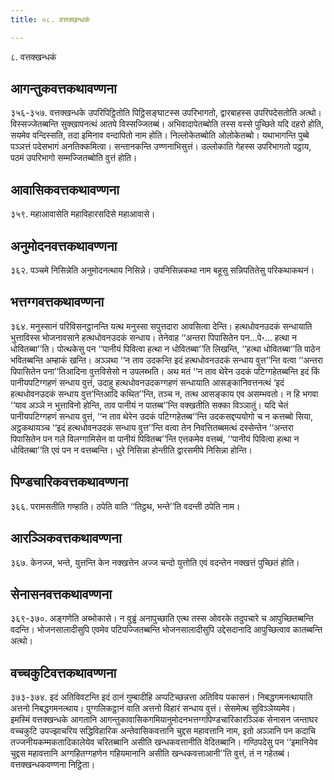 ```yaml
---
title: ०८. वत्तक्खन्धकं

---
```

८. वत्तक्खन्धकं  


## आगन्तुकवत्तकथावण्णना

३५६-३५७. वत्तक्खन्धके उपरिपिट्ठितोति पिट्ठिसङ्घाटस्स उपरिभागतो, द्वारबाहस्स उपरिपदेसतोति अत्थो। विस्सज्जेतब्बन्ति सुक्खापनत्थं आतपे विस्सज्जितब्बं। अभिवादापेतब्बोति तस्स वस्से पुच्छिते यदि दहरो होति, सयमेव वन्दिस्सति, तदा इमिनाव वन्दापितो नाम होति। निल्लोकेतब्बोति ओलोकेतब्बो। यथाभागन्ति पुब्बे पञ्ञत्तं पदेसभागं अनतिक्कमित्वा। सन्तानकन्ति उण्णनाभिसुत्तं। उल्लोकाति गेहस्स उपरिभागतो पट्ठाय, पठमं उपरिभागो सम्मज्जितब्बोति वुत्तं होति।  


## आवासिकवत्तकथावण्णना

३५९. महाआवासेति महाविहारसदिसे महाआवासे।  


## अनुमोदनवत्तकथावण्णना

३६२. पञ्चमे निसिन्नेति अनुमोदनत्थाय निसिन्ने। उपनिसिन्नकथा नाम बहूसु सन्निपतितेसु परिकथाकथनं।  


## भत्तग्गवत्तकथावण्णना

३६४. मनुस्सानं परिविसनट्ठानन्ति यत्थ मनुस्सा सपुत्तदारा आवसित्वा देन्ति। हत्थधोवनउदकं सन्धायाति भुत्ताविस्स भोजनावसाने हत्थधोवनउदकं सन्धाय। तेनेवाह ‘‘अन्तरा पिपासितेन पन…पे॰… हत्था न धोवितब्बा’’ति। पोत्थकेसु पन ‘‘पानीयं पिवित्वा हत्था न धोवितब्बा’’ति लिखन्ति, ‘‘हत्था धोवितब्बा’’ति पाठेन भवितब्बन्ति अम्हाकं खन्ति। अञ्ञथा ‘‘न ताव उदकन्ति इदं हत्थधोवनउदकं सन्धाय वुत्त’’न्ति वत्वा ‘‘अन्तरा पिपासितेन पना’’तिआदिना वुत्तविसेसो न उपलब्भति। अथ मतं ‘‘न ताव थेरेन उदकं पटिग्गहेतब्बन्ति इदं किं पानीयपटिग्गहणं सन्धाय वुत्तं, उदाहु हत्थधोवनउदकग्गहणं सन्धायाति आसङ्कानिवत्तनत्थं ‘इदं हत्थधोवनउदकं सन्धाय वुत्त’न्तिआदि कथित’’न्ति, तञ्च न, तत्थ आसङ्काय एव असम्भवतो। न हि भगवा ‘‘याव अञ्ञे न भुत्ताविनो होन्ति, ताव पानीयं न पातब्ब’’न्ति वक्खतीति सक्का विञ्ञातुं। यदि चेतं पानीयपटिग्गहणं सन्धाय वुत्तं, ‘‘न ताव थेरेन उदकं पटिग्गहेतब्ब’’न्ति उदकसद्दप्पयोगो च न कत्तब्बो सिया, अट्ठकथायञ्च ‘‘इदं हत्थधोवनउदकं सन्धाय वुत्त’’न्ति वत्वा तेन निवत्तितब्बमत्थं दस्सेन्तेन ‘‘अन्तरा पिपासितेन पन गले विलग्गामिसेन वा पानीयं पिवितब्ब’’न्ति एत्तकमेव वत्तब्बं, ‘‘पानीयं पिवित्वा हत्था न धोवितब्बा’’ति एवं पन न वत्तब्बन्ति। धुरे निसिन्ना होन्तीति द्वारसमीपे निसिन्ना होन्ति।  


## पिण्डचारिकवत्तकथावण्णना

३६६. परामसतीति गण्हाति। ठपेति वाति ‘‘तिट्ठथ, भन्ते’’ति वदन्ती ठपेति नाम।  


## आरञ्ञिकवत्तकथावण्णना

३६७. केनज्ज, भन्ते, युत्तन्ति केन नक्खत्तेन अज्ज चन्दो युत्तोति एवं वदन्तेन नक्खत्तं पुच्छितं होति।  


## सेनासनवत्तकथावण्णना

३६९-३७०. अङ्गणेति अब्भोकासे। न वुड्ढं अनापुच्छाति एत्थ तस्स ओवरके तदुपचारे च आपुच्छितब्बन्ति वदन्ति। भोजनसालादीसुपि एवमेव पटिपज्जितब्बन्ति भोजनसालादीसुपि उद्देसदानादि आपुच्छित्वाव कातब्बन्ति अत्थो।  


## वच्चकुटिवत्तकथावण्णना

३७३-३७४. इदं अतिविवटन्ति इदं ठानं गुम्बादीहि अप्पटिच्छन्नत्ता अतिविय पकासनं। निबद्धगमनत्थायाति अत्तनो निबद्धगमनत्थाय। पुग्गलिकट्ठानं वाति अत्तनो विहारं सन्धाय वुत्तं। सेसमेत्थ सुविञ्ञेय्यमेव।  
इमस्मिं वत्तक्खन्धके आगतानि आगन्तुकावासिकगमियानुमोदनभत्तग्गपिण्डचारिकारञ्ञिक सेनासन जन्ताघर वच्चकुटि उपज्झाचरिय सद्धिविहारिक अन्तेवासिकवत्तानि चुद्दस महावत्तानि नाम, इतो अञ्ञानि पन कदाचि तज्जनीयकम्मकतादिकालेयेव चरितब्बानि असीति खन्धकवत्तानीति वेदितब्बानि। गण्ठिपदेसु पन ‘‘इमानियेव चुद्दस महावत्तानि अग्गहितग्गहणेन गहियमानानि असीति खन्धकवत्ताआनी’’ति वुत्तं, तं न गहेतब्बं।  
वत्तक्खन्धकवण्णना निट्ठिता।  